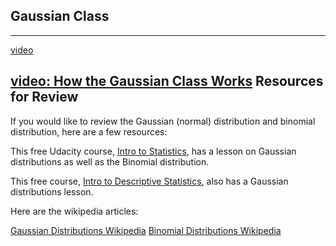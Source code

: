 Gaussian Class
---
---
[video](https://www.youtube.com/watch?v=TVzNdFYyJIU)

[video: How the Gaussian Class Works](https://www.youtube.com/watch?v=N-5I0d1zJHI)
Resources for Review
---

If you would like to review the Gaussian (normal) distribution and binomial distribution, here are a few resources:

This free Udacity course, [Intro to Statistics](https://www.udacity.com/course/intro-to-statistics--st101), has a lesson on Gaussian distributions as well as the Binomial distribution.

This free course, [Intro to Descriptive Statistics](https://www.udacity.com/course/intro-to-descriptive-statistics--ud827), also has a Gaussian distributions lesson.

Here are the wikipedia articles:

[Gaussian Distributions Wikipedia](https://en.wikipedia.org/wiki/Normal_distribution)
[Binomial Distributions Wikipedia](https://en.wikipedia.org/wiki/Binomial_distribution)
